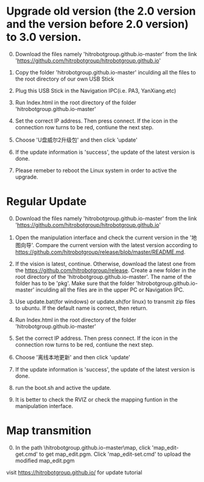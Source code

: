 # Upgrade old version (the 2.0 version and the version before 2.0 version) to 3.0 version.
0. Download the files namely 'hitrobotgroup.github.io-master' from the link 'https://github.com/hitrobotgroup/hitrobotgroup.github.io' 

0. Copy the folder 'hitrobotgroup.github.io-master' inculding all the files to the root directory of our own USB Stick

0. Plug this USB Stick in the Navigation IPC(i.e. PA3, YanXiang.etc)

0. Run Index.html in the root directory of the folder 'hitrobotgroup.github.io-master'

0. Set the correct IP address. Then press connect. If the icon in the connection row turns to be red, contiune the next step.

0. Choose 'U盘威尔2升级包' and then click 'update'

0. If the update information is 'success', the update of the latest version is done.

0. Please remeber to reboot the Linux system in order to active the upgrade.

# Regular Update
0. Download the files namely 'hitrobotgroup.github.io-master' from the link 'https://github.com/hitrobotgroup/hitrobotgroup.github.io'  

0. Open the manipulation interface and check the current version in the '地图向导'.  Compare the current version with the latest version according to https://github.com/hitrobotgroup/release/blob/master/README.md.    

0. If the vision is latest, continue. Otherwise, download the latest one from the https://github.com/hitrobotgroup/release. Create a new folder in the root directory of the 'hitrobotgroup.github.io-master'. The name of the folder has to be 'pkg'. Make sure that the folder 'hitrobotgroup.github.io-master' inculding all the files are in the upper PC or Navigation IPC.

0. Use update.bat(for windows) or update.sh(for linux) to transmit zip files to ubuntu. If the default name is correct, then return.

0. Run Index.html in the root directory of the folder 'hitrobotgroup.github.io-master'

0. Set the correct IP address. Then press connect. If the icon in the connection row turns to be red, contiune the next step.

0. Choose '离线本地更新' and then click 'update'

0. If the update information is 'success', the update of the latest version is done.

0. run the boot.sh and active the update.

0. It is better to check the RVIZ or check the mapping funtion in the manipulation interface.

# Map transmition
0. In the path \hitrobotgroup.github.io-master\map, click 'map_edit-get.cmd' to get map_edit.pgm. Click 'map_edit-set.cmd' to upload the modified map_edit.pgm

visit <https://hitrobotgroup.github.io/> for update tutorial
